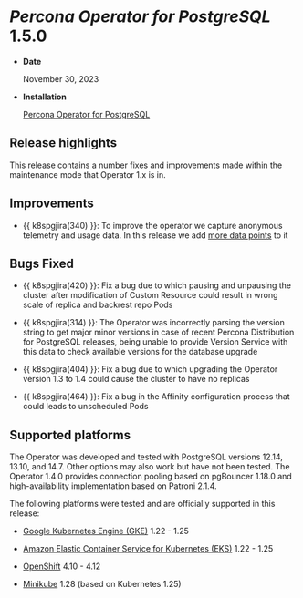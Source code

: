 # *Percona Operator for PostgreSQL* 1.5.0

* **Date**

    November 30, 2023

* **Installation**

    [Percona Operator for PostgreSQL](../index.md#installation-guides)

## Release highlights

This release contains a number fixes and improvements made within the maintenance mode that Operator 1.x is in.

## Improvements

* {{ k8spgjira(340) }}: To improve the operator we capture anonymous telemetry and usage data. In this release we add [more data points](../telemetry.md) to it

## Bugs Fixed

* {{ k8spgjira(420) }}: Fix a bug due to which pausing and unpausing the cluster after modification of Custom Resource could result in wrong scale of replica and backrest repo Pods

* {{ k8spgjira(314) }}: The Operator was incorrectly parsing the version string to get major minor versions in case of recent Percona Distribution for PostgreSQL releases, being unable to provide Version Service with this data to check available versions for the database upgrade
  
* {{ k8spgjira(404) }}: Fix a bug due to which upgrading the Operator version 1.3 to 1.4 could cause the cluster to have no replicas

* {{ k8spgjira(464) }}: Fix a bug in the Affinity configuration process that could leads to unscheduled Pods

## Supported platforms

The Operator was developed and tested with PostgreSQL versions 12.14, 13.10, and 14.7. Other options may also work but have not been tested. The Operator 1.4.0 provides connection pooling based on pgBouncer 1.18.0 and high-availability implementation based on Patroni 2.1.4.

The following platforms were tested and are officially supported in this release:


* [Google Kubernetes Engine (GKE)](https://cloud.google.com/kubernetes-engine) 1.22 - 1.25

* [Amazon Elastic Container Service for Kubernetes (EKS)](https://aws.amazon.com) 1.22 - 1.25

* [OpenShift](https://www.redhat.com/en/technologies/cloud-computing/openshift) 4.10 - 4.12

* [Minikube](https://minikube.sigs.k8s.io/docs/) 1.28 (based on Kubernetes 1.25)

